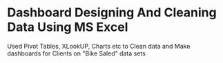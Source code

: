 
# Dashboard Designing And Cleaning Data Using MS Excel
Used Pivot Tables, XLookUP, Charts etc to Clean data and Make dashboards for Clients on "Bike Saled" data sets
